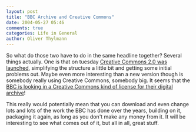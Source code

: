 ```yaml
---
layout: post
title: "BBC Archive and Creative Commons"
date: 2004-05-27 05:46
comments: true
categories: Life in General
author: Oliver Thylmann
---
```



So what do those two have to do in the same headline together? Several things actually. One is that on tuesday [Creative Commons 2.0 was launched](http://creativecommons.org/weblog/archive/2004/05/#4216), simplifying the structure a little bit and getting some initial problems out. Maybe even more interesting than a new version though is somebody really using Creative Commons, somebody big. It seems that the [BBC is looking in a Creative Commons kind of license for their digital archive](http://digital-lifestyles.info/display_page.asp?section=distribution&amp;id=1254)!

This really would potentially mean that you can download and even change lots and lots of the work the BBC has done over the years, building on it, packaging it again, as long as you don't make any money from it. It will be interesting to see what comes out of it, but all in all, great stuff.


